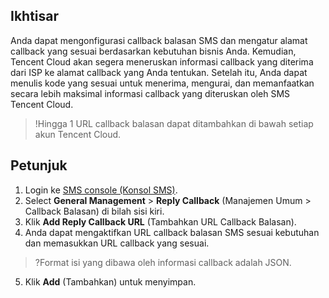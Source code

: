 ## Ikhtisar
Anda dapat mengonfigurasi callback balasan SMS dan mengatur alamat callback yang sesuai berdasarkan kebutuhan bisnis Anda. Kemudian, Tencent Cloud akan segera meneruskan informasi callback yang diterima dari ISP ke alamat callback yang Anda tentukan. Setelah itu, Anda dapat menulis kode yang sesuai untuk menerima, mengurai, dan memanfaatkan secara lebih maksimal informasi callback yang diteruskan oleh SMS Tencent Cloud.
>!Hingga 1 URL callback balasan dapat ditambahkan di bawah setiap akun Tencent Cloud.

## Petunjuk
1. Login ke [SMS console (Konsol SMS)](https://console.cloud.tencent.com/smsv2).
2. Select **General Management** > **Reply Callback** (Manajemen Umum > Callback Balasan) di bilah sisi kiri.
3. Klik **Add Reply Callback URL** (Tambahkan URL Callback Balasan).
4. Anda dapat mengaktifkan URL callback balasan SMS sesuai kebutuhan dan memasukkan URL callback yang sesuai.
>?Format isi yang dibawa oleh informasi callback adalah JSON.
5. Klik **Add** (Tambahkan) untuk menyimpan.
